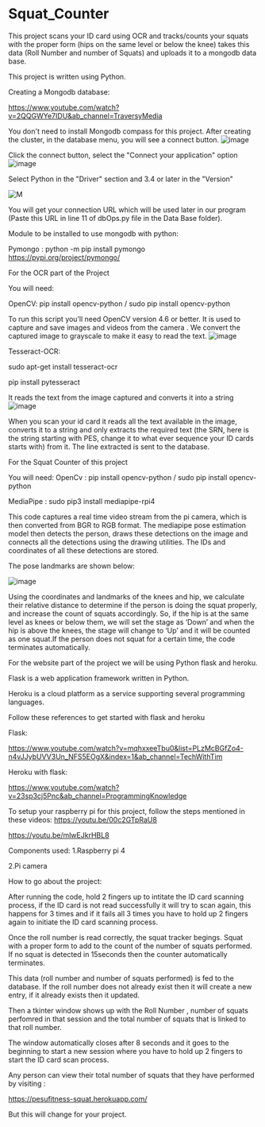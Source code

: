 # Squat_Counter

This project scans your ID card using OCR and tracks/counts your squats with the proper form (hips on the same level or below the knee) takes this data (Roll Number and number of Squats) and uploads it to a mongodb data base.

This project is written using Python.


Creating a Mongodb database:

https://www.youtube.com/watch?v=2QQGWYe7IDU&ab_channel=TraversyMedia

You don't need to install Mongodb compass for this project.
After creating the cluster, in the database menu, you will see a connect button.
![image](https://user-images.githubusercontent.com/75878205/182916551-f84f4a53-7a6b-44a4-9544-37a5969a4b26.png)

Click the connect button, select the "Connect your application" option 
![image](https://user-images.githubusercontent.com/75878205/182916866-0f6c0db3-ae10-4a85-b758-c0ace2af2e0d.png)

Select Python in the "Driver" section and 3.4 or later in the "Version"

![M](https://user-images.githubusercontent.com/75878205/183059830-387cb286-8521-4309-9872-13512805a1e2.jpg)


You will get your connection URL which will be used later in our program (Paste this URL in line 11 of dbOps.py file in the Data Base folder).

Module to be installed to use mongodb with python:

Pymongo : python -m pip install pymongo
https://pypi.org/project/pymongo/

For the OCR part of the Project 

You will need:

OpenCV: pip install opencv-python / sudo pip install opencv-python

To run this script you’ll need OpenCV version 4.6 or better.
It is used to capture and save images and videos from the camera .
We convert the captured image to grayscale to make it easy to read the text.
![image](https://user-images.githubusercontent.com/75878205/183060135-0c362dc2-0b75-4818-88b6-4cd8f790fe15.png)

Tesseract-OCR: 

sudo apt-get install tesseract-ocr

pip install pytesseract

It reads the text from the image captured and converts it into a string 
![image](https://user-images.githubusercontent.com/75878205/183060224-7bcd7bbe-b2f0-4e0b-85b1-95e059b990bd.png)

When you scan your id card it reads all the text available in the image, converts it to a string and only extracts the required text (the SRN, here is the string starting with PES, change it to what ever sequence your ID cards starts with) from it. The line extracted is sent to the database.

For the Squat Counter of this project 

You will need:
OpenCv : pip install opencv-python / sudo pip install opencv-python

MediaPipe : sudo pip3 install mediapipe-rpi4

This code captures a real time video stream from the pi camera, which is then converted from BGR to RGB format. The mediapipe pose estimation model then detects the person, draws these detections on the image and connects all the detections using the drawing utilities. The IDs and coordinates of all these detections are stored. 

The pose landmarks are shown below:

![image](https://user-images.githubusercontent.com/75878205/183298255-d22839c4-ea5a-42d9-8d3a-d844420dcd85.png)


Using the coordinates and landmarks of the knees and hip, we calculate their relative distance to determine if the person is doing the squat properly, and increase the count of squats accordingly. So, if the hip is at the same level as knees or below them, we will set the stage as ‘Down’ and when the hip is above the knees, the stage will change to ‘Up’ and it will be counted as one squat.If the person does not squat for a certain time, the code terminates automatically.


For the website part of the project we will be using Python flask and heroku.

Flask is a web application framework written in Python.

Heroku is a cloud platform as a service supporting several programming languages.

Follow these references to get started with flask and heroku

Flask:

https://www.youtube.com/watch?v=mqhxxeeTbu0&list=PLzMcBGfZo4-n4vJJybUVV3Un_NFS5EOgX&index=1&ab_channel=TechWithTim

Heroku with flask:

https://www.youtube.com/watch?v=23sp3cj5Pnc&ab_channel=ProgrammingKnowledge

To setup your raspberry pi for this project, follow the steps mentioned in these videos:
https://youtu.be/00c2GTpRaU8

https://youtu.be/mlwEJkrHBL8

Components used:
1.Raspberry pi 4

2.Pi camera


How to go about the project:

After running the code, hold 2 fingers up to intitate the ID card scanning process, if the ID card is not read successfully it will try to scan again, this happens for 3 times and if it fails all 3 times you have to hold up 2 fingers again to initiate the ID card scanning process.

Once the roll number is read correctly, the squat tracker begings. Squat with a proper form to add to the count of the number of squats performed. If no squat is detected in 15seconds then the counter automatically terminates.

This data (roll number and number of squats performed) is fed to the database. If the roll number does not already exist then it will create a new entry, if it already exists then it updated.

Then a tkinter window shows up with the Roll Number , number of squats perfomred in that session and the total number of squats that is linked to that roll number.

The window automatically closes after 8 seconds and it goes to the beginning to start a new session where you have to hold up 2 fingers to start the ID card scan process.

Any person can view their total number of squats that they have performed by visiting :

https://pesufitness-squat.herokuapp.com/

But this will change for your project.
